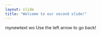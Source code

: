 ```yaml
---
layout: slide
title: "Welcome to our second slide!"
---
```

mynewtext wo
Use the left arrow to go back!
